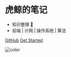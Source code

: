 
# 虎鲸的笔记

- 知识整理 📘
- 前端 | 计网 | 操作系统 | 算法


[GitHub](https://github.com/flashhu/flashhu.github.io)
[Get Started](README.md)

![color](#f0f0f0)